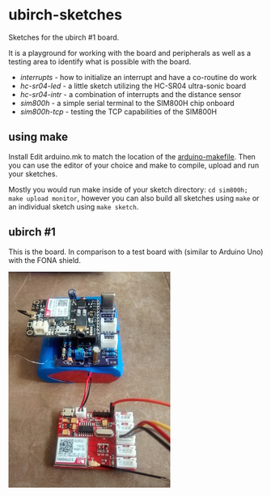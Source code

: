 # ubirch-sketches

Sketches for the ubirch #1 board.

It is a playground for working with the board and peripherals as well as a testing
area to identify what is possible with the board.

- *interrupts* - how to initialize an interrupt and have a co-routine do work
- *hc-sr04-led* - a little sketch utilizing the HC-SR04 ultra-sonic board
- *hc-sr04-intr* - a combination of interrupts and the distance sensor
- *sim800h* - a simple serial terminal to the SIM800H chip onboard
- *sim800h-tcp* - testing the TCP capabilities of the SIM800H

## using make

Install
Edit arduino.mk to match the location of the [arduino-makefile](https://github.com/sudar/Arduino-Makefile).
Then you can use the editor of your choice and make to compile, upload and run your sketches.

Mostly you would run make inside of your sketch directory: ```cd sim800h; make upload monitor```, 
however you can also build all sketches using ```make``` or an individual sketch using ```make sketch```. 
 
## ubirch #1

This is the board. In comparison to a test board with (similar to Arduino Uno) with the FONA shield.

![ubirch #1](docs/ubirch%231.jpg?raw=true)
